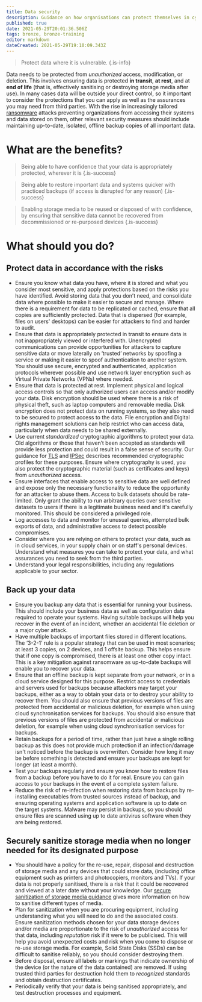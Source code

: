 ```yaml
---
title: Data security
description: Guidance on how organisations can protect themselves in cyberspace.
published: true
date: 2021-05-29T20:01:36.506Z
tags: bronze, bronze-training
editor: markdown
dateCreated: 2021-05-29T19:10:09.343Z
---
```


> Protect data where it is vulnerable.
{.is-info}


Data needs to be protected from *unauthorized* access, modification, or deletion. This involves ensuring data is protected **in transit**, **at rest**, and at **end of life** (that is, effectively sanitising or destroying storage media after use). In many cases data will be outside your direct control, so it important to consider the protections that you can apply as well as the assurances you may need from third parties. With the rise in increasingly tailored [ransomware](/silver-training/mitigating-ransomware) attacks preventing organizations from accessing their systems and data stored on them, other relevant security measures should include maintaining up-to-date, isolated, offline backup copies of all important data.

# What are the benefits?

> Being able to have confidence that your data is appropriately protected, wherever it is
{.is-success}

> Being able to restore important data and systems quicker with practiced backups (if access is disrupted for any reason)
{.is-success}

> Enabling storage media to be reused or disposed of with confidence, by ensuring that sensitive data cannot be recovered from decommissioned or re-purposed devices
{.is-success}


# What should you do?

## Protect data in accordance with the risks

-   Ensure you know what data you have, where it is stored and what you consider most sensitive, and apply protections based on the risks you have identified. Avoid storing data that you don’t need, and consolidate data where possible to make it easier to secure and manage. Where there is a requirement for data to be replicated or cached, ensure that all copies are sufficiently protected. Data that is dispersed (for example, files on users' desktops) can be easier for attackers to find and harder to audit.
-   Ensure that data is appropriately protected in transit to ensure data is not inappropriately viewed or interfered with. Unencrypted communications can provide opportunities for attackers to capture sensitive data or move laterally on ‘trusted’ networks by spoofing a service or making it easier to spoof authentication to another system. You should use secure, encrypted and authenticated, application protocols wherever possible and use network layer encryption such as Virtual Private Networks (VPNs) where needed.
-   Ensure that data is protected at rest. Implement physical and logical access controls so that only authorized users can access and/or modify your data. Disk encryption should be used where there is a risk of physical theft, such as laptop computers and removable media. Disk encryption does not protect data on running systems, so they also need to be secured to protect access to the data. File encryption and Digital rights management solutions can help restrict who can access data, particularly when data needs to be shared externally.
-   Use current *standardized* cryptographic algorithms to protect your data. Old algorithms or those that haven’t been accepted as standards will provide less protection and could result in a false sense of security. Our guidance for [TLS](/silver-training/topic-tls) and [IPSec](/silver-training/topic-IPSec) describes recommended cryptographic profiles for these purposes. Ensure where cryptography is used, you also protect the cryptographic material (such as certificates and keys) from *unauthorized* access.
-   Ensure interfaces that enable access to sensitive data are well defined and expose only the necessary functionality to reduce the opportunity for an attacker to abuse them. Access to bulk datasets should be rate-limited. Only grant the ability to run arbitrary queries over sensitive datasets to users if there is a legitimate business need and it's carefully monitored. This should be considered a privileged role.
-   Log accesses to data and monitor for unusual queries, attempted bulk exports of data, and administrative access to detect possible compromises.
-   Consider where you are relying on others to protect your data, such as in cloud services, in your supply chain or on staff's personal devices. Understand what measures you can take to protect your data, and what assurances you need to seek from the third parties.
-   Understand your legal responsibilities, including any regulations applicable to your sector. 

## Back up your data

-   Ensure you backup any data that is essential for running your business. This should include your business data as well as configuration data required to operate your systems. Having suitable backups will help you recover in the event of an incident, whether an accidental file deletion or a major cyber attack.
-   Have multiple backups of important files stored in different locations. The ‘3-2-1’ rule is a popular strategy that can be used in most scenarios; at least 3 copies, on 2 devices, and 1 offsite backup. This helps ensure that if one copy is compromised, there is at least one other copy intact. This is a key mitigation against ransomware as up-to-date backups will enable you to recover your data.
-   Ensure that an offline backup is kept separate from your network, or in a cloud service designed for this purpose. Restrict access to credentials and servers used for backups because attackers may target your backups, either as a way to obtain your data or to destroy your ability to recover them. You should also ensure that previous versions of files are protected from accidental or malicious deletion, for example when using cloud synchronisation services for backups. You should also ensure that previous versions of files are protected from accidental or malicious deletion, for example when using cloud synchronisation services for backups.
-   Retain backups for a period of time, rather than just have a single rolling backup as this does not provide much protection if an infection/damage isn't noticed before the backup is overwritten. Consider how long it may be before something is detected and ensure your backups are kept for longer (at least a month).
-   Test your backups regularly and ensure you know how to restore files from a backup before you have to do it for real. Ensure you can gain access to your backups in the event of a complete system failure.
-   Reduce the risk of re-infection when restoring data from backups by re-installing executables from trusted sources instead of backup, and ensuring operating systems and application software is up to date on the target systems. Malware may persist in backups, so you should ensure files are scanned using up to date antivirus software when they are being restored.

## Securely sanitize storage media when no longer needed for its designated purpose

-   You should have a policy for the re-use, repair, disposal and destruction of storage media and any devices that could store data, (including office equipment such as printers and photocopiers, monitors and TVs). If your data is not properly sanitised, there is a risk that it could be recovered and viewed at a later date without your knowledge. Our [secure sanitization of storage media guidance](/bronze-controls/topic-sanitization) gives more information on how to sanitise different types of media.
-   Plan for sanitization when you are procuring equipment, including understanding what you will need to do and the associated costs. Ensure sanitization methods chosen for your data storage devices and/or media are proportionate to the risk of *unauthorized* access for that data, including *reputation* risk if it were to be publicised. This will help you avoid unexpected costs and risk when you come to dispose or re-use storage media. For example, Solid State Disks (SSDs) can be difficult to sanitise reliably, so you should consider destroying them.
-   Before disposal, ensure all labels or markings that indicate ownership of the device (or the nature of the data contained) are removed. If using trusted third parties for destruction hold them to *recognized* standards and obtain destruction certificates.
-   Periodically verify that your data is being sanitised appropriately, and test destruction processes and equipment.